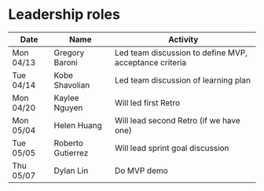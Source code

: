 # Leadership roles

| Date      | Name              | Activity                                               |
|-----------|-------------------|--------------------------------------------------------|
| Mon 04/13 | Gregory Baroni    | Led team discussion to define MVP, acceptance criteria | 
| Tue 04/14 | Kobe Shavolian    | Led team discussion of learning plan                   | 
| Mon 04/20 | Kaylee Nguyen     | Will led first Retro                                   |
| Mon 05/04 | Helen Huang       | Will lead second Retro (if we have one)                | 
| Tue 05/05 | Roberto Gutierrez | Will lead sprint goal discussion                       |
| Thu 05/07 | Dylan Lin         | Do MVP demo                                            |
